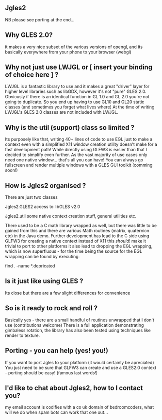 
Jgles2
------

NB please see porting at the end...


Why GLES 2.0?
-------------

it makes a very nice subset of the various versions of opengl, and its
basically everywhere from your phone to your browser (webgl)



Why not just use LWJGL or [ insert your binding of choice here ] ?
------------------------------------------------------------------

LWJGL is a fantastic library to use and it makes a great "driver"
layer for higher level libraries such as libGDX, however it's not "pure"
GLES 2.0.  Obviously if there is an identical function in GL 1.0 and 
GL 2.0 you're not going to duplicate.  So you end up having to use GL10 
and GL20 static classes (and sometimes you forget what lives where)
At the time of writing LWJGL's GLES 2.0 classes are not included 
with LWJGL.


Why is the util (support) class so limited ?
--------------------------------------------

Its purposely like that, writing 40+ lines of code to use EGL just to make
a context even with a simplified X11 window creation utility doesn't make for
a fast development path! While directly using GLFW3 is easier than that I 
decided to simplify even further. As the vast majority of use cases only 
need one native window... that's all you can have! You can always go 
fullscreen and render multiple windows with a GLES GUI toolkit (comming soon!)



How is Jgles2 organised ?
-------------------------

There are just two classes

Jgles2.GLES2   access to libGLES v2.0

Jgles2.util    some native context creation stuff, general utilities etc.

There used to be a C math library wrapped as well, but there was little
to be gained from this and there are various Math routines (matrix, 
quaternion etc) in the Java demo. Further development has lead to the C 
side using GLFW3 for creating a native context instead of X11
this *should*! make it trivial to port to other platforms it also lead
to dropping the EGL wrapping, which is now superfluous - for the time
being the source for the EGL wrapping can be found by executing:
 
find . -name *.depricated


Is it just like using GLES ?
----------------------------

Its close but there are a few slight differences for convenience



So is it ready to rock and roll ?
---------------------------------

Basically yes - there are a small handful of routines unwrapped that
I don't use (contributions welcome) There is a full application
demonstrating gimbaless rotation, the library has also been tested using
techniques like render to texture.


Porting - you can help (yes! you!)
----------------------------------

If you want to port Jgles to your platform (it would certainly be
apreciated) You just need to be sure that GLFW3 can create and use a
GLES2.0 context - porting should be easy! (famous last words!)




I'd like to chat about Jgles2, how to I contact you?
----------------------------------------------------

my email account is codifies with a co uk domain of bedroomcoders, what will we do when
spam bots can work that one out...
 
